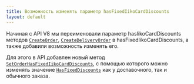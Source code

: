 ```yaml
---
title: Возможность изменять параметр hasFixedIikoCardDiscounts
layout: default
---
```


Начиная с API V8 мы переименовали параметр hasIikoCardDiscounts методов [`CreateOrder`](https://iiko.github.io/front.api.sdk/v8/html/M_Resto_Front_Api_Editors_IEditSession_CreateOrder.htm),
[`CreateDeliveryOrder`](https://iiko.github.io/front.api.sdk/v8/html/Overload_Resto_Front_Api_Editors_IEditSession_CreateDeliveryOrder.htm) в hasFixedIikoCardDiscounts, а также добавили возможность изменять его.

Для этого в API добавлен новый метод [`SetOrderHasFixedIikoCardDiscounts`](https://iiko.github.io/front.api.sdk/v8/html/M_Resto_Front_Api_Editors_IEditSession_SetOrderHasFixedIikoCardDiscounts.htm), 
с помощью которого можно изменять значение [`HasFixedDiscounts`](https://iiko.github.io/front.api.sdk/v8/html/P_Resto_Front_Api_Data_Orders_IIikoCard51OrderInfo_HasFixedDiscounts.htm) как у доставочного, так и обычного заказа.
